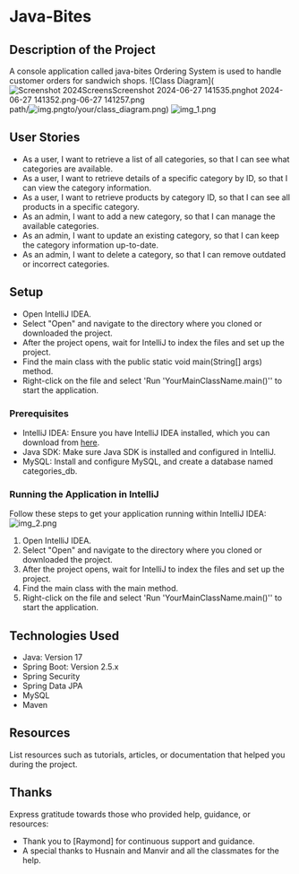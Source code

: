 # Java-Bites

## Description of the Project
A console application called java-bites Ordering System is used to handle customer orders for sandwich shops.
![Class Diagram](![Screenshot 2024![Screens![Screenshot 2024-06-27 141535.png](..%2F..%2FUsers%2FStudent%2FPictures%2FScreenshots%2FScreenshot%202024-06-27%20141535.png)hot 2024-06-27 141352.png](..%2F..%2FUsers%2FStudent%2FPictures%2FScreenshots%2FScreenshot%202024-06-27%20141352.png)-06-27 141257.png](..%2F..%2FUsers%2FStudent%2FPictures%2FScreenshots%2FScreenshot%202024-06-27%20141257.png)path/![img.png](img.png)to/your/class_diagram.png)
![img_1.png](img_1.png)

## User Stories

- As a user, I want to retrieve a list of all categories, so that I can see what categories are available.
- As a user, I want to retrieve details of a specific category by ID, so that I can view the category information.
- As a user, I want to retrieve products by category ID, so that I can see all products in a specific category.
- As an admin, I want to add a new category, so that I can manage the available categories.
- As an admin, I want to update an existing category, so that I can keep the category information up-to-date.
- As an admin, I want to delete a category, so that I can remove outdated or incorrect categories.

## Setup

- Open IntelliJ IDEA.
- Select "Open" and navigate to the directory where you cloned or downloaded the project.
- After the project opens, wait for IntelliJ to index the files and set up the project.
- Find the main class with the public static void main(String[] args) method.
- Right-click on the file and select 'Run 'YourMainClassName.main()'' to start the application.

### Prerequisites

- IntelliJ IDEA: Ensure you have IntelliJ IDEA installed, which you can download from [here](https://www.jetbrains.com/idea/download/).
- Java SDK: Make sure Java SDK is installed and configured in IntelliJ.
- MySQL: Install and configure MySQL, and create a database named categories_db.

### Running the Application in IntelliJ

Follow these steps to get your application running within IntelliJ IDEA:
![img_2.png](img_2.png)
1. Open IntelliJ IDEA.
2. Select "Open" and navigate to the directory where you cloned or downloaded the project.
3. After the project opens, wait for IntelliJ to index the files and set up the project.
4. Find the main class with the main method.
5. Right-click on the file and select 'Run 'YourMainClassName.main()'' to start the application.

## Technologies Used

- Java: Version 17
- Spring Boot: Version 2.5.x
- Spring Security
- Spring Data JPA
- MySQL
- Maven

## Resources

List resources such as tutorials, articles, or documentation that helped you during the project.

## Thanks

Express gratitude towards those who provided help, guidance, or resources:

- Thank you to [Raymond] for continuous support and guidance.
- A special thanks to Husnain and Manvir and all the classmates for the help.

